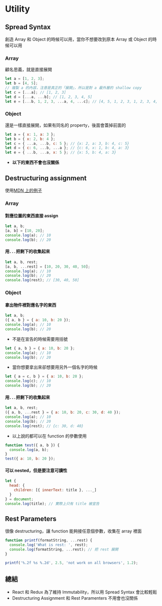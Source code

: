 # Utility

## Spread Syntax

創造 Array 和 Object 的時候可以用，當你不想要改到原本 Array 或 Object 的時候可以用

### Array

顧名思義，就是直接展開

```javascript
let a = [1, 2, 3];
let b = [4, 5];
// 複製 a 的內容，注意是真正的「展開」，所以是對 a 最外層的 shallow copy
let c = [...a]; // [1, 2, 3]
let d = [...a, ...b]; // [1, 2, 3, 4, 5]
let e = [...b, 1, 2, 3, ...a, 4, ...c]; // [4, 5, 1, 2, 3, 1, 2, 3, 4, 1, 2, 3]
```

### Object

還是一樣直接展開，如果有同名的 property，後面會蓋掉前面的

```javascript
let a = { x: 1, a: 3 };
let b = { x: 2, b: 4 };
let c = { ...a, ...b, c: 5 }; // {x: 2, a: 3, b: 4, c: 5}
let d = { c: 6, ...b, ...a }; // {c: 6, x: 1, b: 4, a: 3}
let e = { ...b, ...a, x: 5 }; // {x: 5, b: 4, a: 3}
```

- **以下的東西不會也沒關係**

## Destructuring assignment

使用[MDN 上的例子](https://developer.mozilla.org/en-US/docs/Web/JavaScript/Reference/Operators/Destructuring_assignment#Syntax)

### Array

#### 對應位置的東西直接 assign

```javascript
let a, b;
[a, b] = [10, 20];
console.log(a); // 10
console.log(b); // 20
```

#### 用`...`把剩下的收集起來

```javascript
let a, b, rest;
[a, b, ...rest] = [10, 20, 30, 40, 50];
console.log(a); // 10
console.log(b); // 20
console.log(rest); // [30, 40, 50]
```

### Object

#### 拿出物件裡對應名字的東西

```javascript
let a, b;
({ a, b } = { a: 10, b: 20 });
console.log(a); // 10
console.log(b); // 20
```

- 不是在宣告的時候需要用括號

```javascript
let { a, b } = { a: 10, b: 20 };
console.log(a); // 10
console.log(b); // 20
```

- 當你想要拿出來卻想要用另外一個名字的時候

```javascript
let { a = c, b } = { a: 10, b: 20 };
console.log(c); // 10
console.log(b); // 20
```

#### 用`...`把剩下的收集起來

```javascript
let a, b, rest;
({ a, b, ...rest } = { a: 10, b: 20, c: 30, d: 40 });
console.log(a); // 10
console.log(b); // 20
console.log(rest); // {c: 30, d: 40}
```

- 以上說的都可以在 function 的參數使用

```javascript
function test({ a, b }) {
  console.log(a, b);
}
test({ a: 10, b: 20 });
```

#### 可以 nested，但是要注意可讀性

```javascript
let {
  head: {
    children: [{ innerText: title }, ..._]
  }
} = document;
console.log(title); // 實際上只有 title 被宣告
```

## Rest Parameters

很像 destructuring，讓 function 能夠接任意個參數，收集在 array 裡面

```javascript
function printf(formatString, ...rest) {
  console.log('What is rest: ', rest);
  console.log(formatString, ...rest); // 把 rest 展開
}

printf('%.2f %s %.2d', 2.5, 'not work on all browsers', 1.2);
```

## 總結

- React 和 Redux 為了維持 Immutability，所以用 Spread Syntax 會比較輕鬆
- Destructuring Assignment 和 Rest Paramenters 不用會也沒關係
